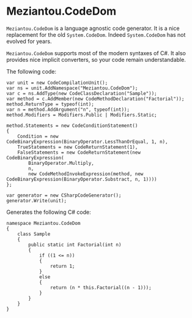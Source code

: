 # Meziantou.CodeDom

`Meziantou.CodeDom` is a language agnostic code generator. It is a nice replacement for the old `System.CodeDom`. Indeed `System.CodeDom` has not evolved for years.

`Meziantou.CodeDom` supports most of the modern syntaxes of C#. It also provides nice implicit converters, so your code remain understandable.

The following code:
````
var unit = new CodeCompilationUnit();
var ns = unit.AddNamespace("Meziantou.CodeDom");
var c = ns.AddType(new CodeClassDeclaration("Sample"));
var method = c.AddMember(new CodeMethodDeclaration("Factorial"));
method.ReturnType = typeof(int);
var n = method.AddArgument("n", typeof(int));
method.Modifiers = Modifiers.Public | Modifiers.Static;

method.Statements = new CodeConditionStatement()
{
    Condition = new CodeBinaryExpression(BinaryOperator.LessThanOrEqual, 1, n),
    TrueStatements = new CodeReturnStatement(1),
    FalseStatements = new CodeReturnStatement(new CodeBinaryExpression(
        BinaryOperator.Multiply,
        n,
        new CodeMethodInvokeExpression(method, new CodeBinaryExpression(BinaryOperator.Substract, n, 1))))
};
            
var generator = new CSharpCodeGenerator();
generator.Write(unit);
````

Generates the following C# code:

````
namespace Meziantou.CodeDom
{
    class Sample
    {
        public static int Factorial(int n)
        {
            if ((1 <= n))
            {
                return 1;
            }
            else
            {
                return (n * this.Factorial((n - 1)));
            }
        }
    }
}
````
